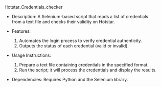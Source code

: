 Hotstar_Credentials_checker

* Description: A Selenium-based script that reads a list of credentials from a text file and checks their validity on Hotstar.
  
* Features:
    1. Automates the login process to verify credential authenticity.
    2. Outputs the status of each credential (valid or invalid).
 
* Usage Instructions:
    1. Prepare a text file containing credentials in the specified format.
    2. Run the script; it will process the credentials and display the results.
       
* Dependencies: Requires Python and the Selenium library.

